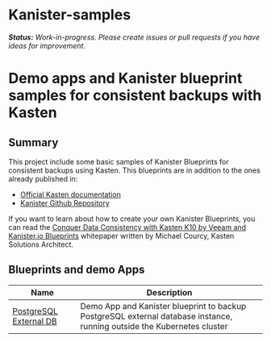 # Kanister-samples
***Status:** Work-in-progress. Please create issues or pull requests if you have ideas for improvement.*

# **Demo apps and Kanister blueprint samples for consistent backups with Kasten**


## Summary
This project include some basic samples of Kanister Blueprints for consistent backups using Kasten.  This blueprints are in addition to the ones already published in:
* [Official Kasten documentation](https://docs.kasten.io/latest/kanister/testing.html#installing-applications-and-blueprints)
* [Kanister Github Repository](https://github.com/kanisterio/kanister/tree/master/examples)

If you want to learn about how to create your own Kanister Blueprints, you can read the [Conquer Data Consistency with Kasten K10 by Veeam and Kanister.io Blueprints](https://www.kasten.io/kubernetes/resources/how-to-guides/blueprints) whitepaper written by Michael Courcy, Kasten Solutions Architect.

## Blueprints and demo Apps

| Name                    | Description                                                                                                            |
| ----------------------- | ---------------------------------------------------------------------------------------------------------------------- |
| [PostgreSQL External DB](PostgreSQL-External/README.md)   | Demo App and Kanister blueprint to backup PostgreSQL external database instance, running outside the Kubernetes cluster |
